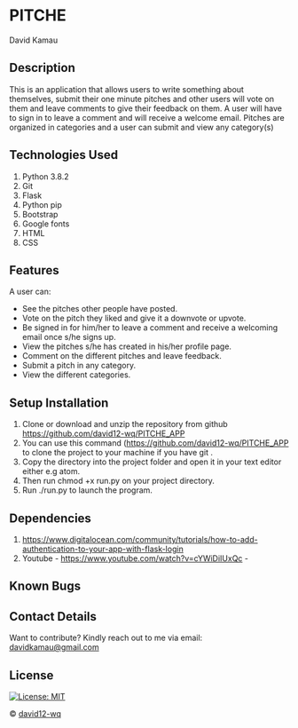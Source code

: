 # PITCHE
David Kamau

## Description
This is an application that allows users to write something about themselves, submit their one minute pitches and other users will vote on them and leave comments to give their feedback on them. A user will have to sign in to leave a comment and will receive a welcome email. Pitches are organized in categories and a user can submit and view any category(s)

## Technologies Used
1. Python 3.8.2
2. Git
3. Flask
4. Python pip
5. Bootstrap
6. Google fonts
7. HTML
8. CSS

## Features
A user can:
- See the pitches other people have posted.
- Vote on the pitch they liked and give it a downvote or upvote.
- Be signed in for him/her to leave a comment and receive a welcoming email once s/he signs up.
- View the pitches s/he has created in his/her profile page.
- Comment on the different pitches and leave feedback.
- Submit a pitch in any category.
- View the different categories.

## Setup Installation
1. Clone or download and unzip the repository from github https://github.com/david12-wq/PITCHE_APP
2. You can use this command (https://github.com/david12-wq/PITCHE_APP to clone the project to your machine if you have git .
3. Copy the directory into the project folder and open it in your text editor either e.g atom.
4. Then run chmod +x run.py on your project directory.
5. Run ./run.py to launch the program.

## Dependencies
1. https://www.digitalocean.com/community/tutorials/how-to-add-authentication-to-your-app-with-flask-login
2. Youtube - https://www.youtube.com/watch?v=cYWiDiIUxQc -

## Known Bugs





## Contact Details
Want to contribute?
Kindly reach out to me via email: davidkamau@gmail.com

## License
[![License: MIT](https://img.shields.io/badge/License-MIT-yellow.svg)](https://github.com/david12-wq/PITCHE_APP/blob/master/LICENSE)

© [david12-wq](https://github.com/david12-wq/)